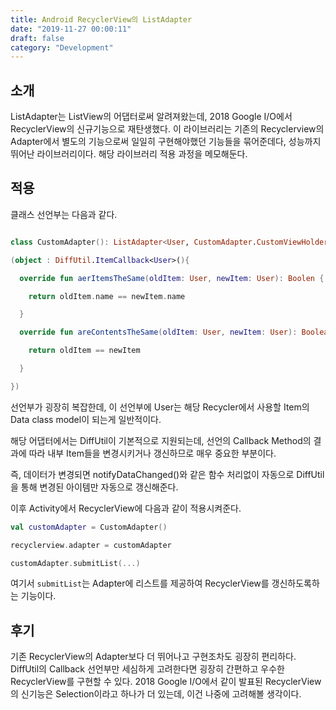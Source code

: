 ```yaml
---
title: Android RecyclerView의 ListAdapter
date: "2019-11-27 00:00:11"
draft: false
category: "Development"
---
```


## 소개

ListAdapter는 ListView의 어댑터로써 알려져왔는데, 2018 Google I/O에서 RecyclerView의 신규기능으로 재탄생했다. 이 라이브러리는 기존의 Recyclerview의 Adapter에서 별도의 기능으로써 일일히 구현해야했던 기능들을 묶어준데다, 성능까지 뛰어난 라이브러리이다. 해당 라이브러리 적용 과정을 메모해둔다.

## 적용

클래스 선언부는 다음과 같다.

```kotlin

class CustomAdapter(): ListAdapter<User, CustomAdapter.CustomViewHolder>

(object : DiffUtil.ItemCallback<User>(){

  override fun aerItemsTheSame(oldItem: User, newItem: User): Boolen {

    return oldItem.name == newItem.name

  }

  override fun areContentsTheSame(oldItem: User, newItem: User): Boolean {

    return oldItem == newItem

  }

})

```

선언부가 굉장히 복잡한데, 이 선언부에 User는 해당 Recycler에서 사용할 Item의 Data class model이 되는게 일반적이다.

해당 어댑터에서는 DiffUtil이 기본적으로 지원되는데, 선언의 Callback Method의 결과에 따라 내부 Item들을 변경시키거나 갱신하므로 매우 중요한 부분이다.

즉, 데이터가 변경되면 notifyDataChanged()와 같은 함수 처리없이 자동으로 DiffUtil을 통해 변경된 아이템만 자동으로 갱신해준다.

이후 Activity에서 RecyclerView에 다음과 같이 적용시켜준다.

```kotlin
val customAdapter = CustomAdapter()

recyclerview.adapter = customAdapter

customAdapter.submitList(...)
```

여기서 `submitList`는 Adapter에 리스트를 제공하여 RecyclerView를 갱신하도록하는 기능이다.

## 후기

기존 RecyclerView의 Adapter보다 더 뛰어나고 구현조차도 굉장히 편리하다. DiffUtil의 Callback 선언부만 세심하게 고려한다면 굉장히 간편하고 우수한 RecyclerView를 구현할 수 있다. 2018 Google I/O에서 같이 발표된 RecyclerView의 신기능은 Selection이라고 하나가 더 있는데, 이건 나중에 고려해볼 생각이다.
